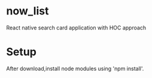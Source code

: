 # now_list
React native search card application with HOC approach
# Setup
After download,install node modules using 'npm install'.
